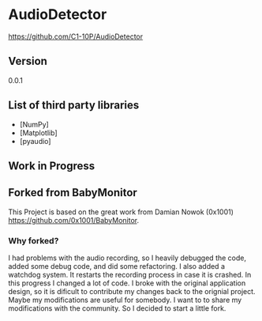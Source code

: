# AudioDetector
https://github.com/C1-10P/AudioDetector

## Version

0.0.1

## List of third party libraries
- [NumPy]
- [Matplotlib]
- [pyaudio]


## Work in Progress

## Forked from BabyMonitor
This Project is based on the great
work from Damian Nowok (0x1001) https://github.com/0x1001/BabyMonitor.

### Why forked?

I had problems with the audio recording, so I heavily debugged
the code, added some debug code, and did some refactoring.
I also added a watchdog system. It restarts the recording
process in case it is crashed. In this progress I changed a 
lot of code. I broke with the original application design, so
it is dificult to contribute my changes back to the orignial project.
Maybe my modifications are useful for somebody. I want to to share my 
modifications with the community. So I decided to start a little fork.
